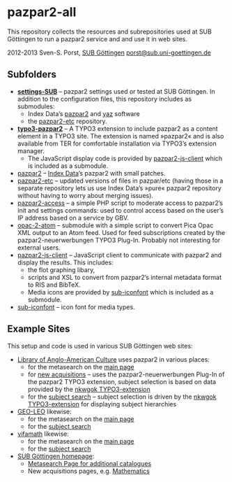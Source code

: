 # pazpar2-all

This repository collects the resources and subrepositories used at SUB Göttingen to run a pazpar2 service and and use it in web sites.

2012-2013 Sven-S. Porst, [SUB Göttingen](http://www.sub.uni-goettingen.de) <porst@sub.uni-goettingen.de>


## Subfolders

* __[settings-SUB](https://github.com/subugoe/pazpar2-SUB)__ – pazpar2 settings used or tested at SUB Göttingen. In addition to the configuration files, this repository includes as submodules:
	* Index Data’s [pazpar2](https://github.com/subugoe/pazpar2) and [yaz](http://git.indexdata.com/?p=yaz.git) software
	* the [pazpar2-etc](https://github.com/subugoe/pazpar2-etc) repository.
* __[typo3-pazpar2](https://github.com/subugoe/typo3-pazpar2)__ – A TYPO3 extension to include pazpar2 as a content element in a TYPO3 site. The extension is named »pazpar2« and is also available from TER for comfortable installation via TYPO3’s extension manager.
	* The JavaScript display code is provided by [pazpar2-js-client](https://github.com/subugoe/pazpar2-js-client) which is included as a submodule.
* [pazpar2](https://github.com/subugoe/pazpar2) – [Index Data](http://www.indexdata.com/)’s pazpar2 with small patches.
* [pazpar2-etc](https://github.com/subugoe/pazpar2-etc) – updated versions of files in pazpar/etc (having those in a separate repository lets us use Index Data’s »pure« pazpar2 repository without having to worry about merging issues).
* [pazpar2-access](https://github.com/subugoe/pazpar2-access) – a simple PHP script to moderate access to pazpar2’s init and settings commands: used to control access based on the user’s IP address based on a service by GBV.
* [opac-2-atom](https://github.com/subugoe/opac-2-atom) – submodule with a simple script to convert Pica Opac XML output to an Atom feed. Used for feed subscriptions created by the pazpar2-neuerwerbungen TYPO3 Plug-In. Probably not interesting for external users.
* [pazpar2-js-client](https://github.com/subugoe/pazpar2-js-client) – JavaScript client to communicate with pazpar2 and display the results. This includes:
	* the flot graphing libary,
	* scripts and XSL to convert from pazpar2’s internal metadata format to RIS and BibTeX.
	* Media icons are provided by [sub-iconfont](https://github.com/subugoe/sub-iconfont) which is included as a submodule.
* [sub-iconfont](https://github.com/subugoe/sub-iconfont) – icon font for media types.




## Example Sites

This setup and code is used in various SUB Göttingen web sites:

* [Library of Anglo-American Culture](http://aac.sub.uni-goettingen.de) uses pazpar2 in various places:
	* for the metasearch on the [main page](http://aac.sub.uni-goettingen.de/)
	* for [new acquisitions](http://aac.sub.uni-goettingen.de/en/new/) – uses the pazpar2-neuerwerbungen Plug-In of the pazpar2 TYPO3 extension, subject selection is based on data provided by the [nkwgok TYPO3-extension](http://aac.sub.uni-goettingen.de/en/new/)
	* for the [subject search](http://aac.sub.uni-goettingen.de/en/literature/subjects/) – subject selection is driven by the [nkwgok TYPO3-extension](https://github.com/subugoe/typo3-nkwgok) for displaying subject hierarchies
* [GEO-LEO](http://geo-leo.de) likewise:
	* for the metasearch on the [main page](http://geo-leo.de)
	* for the [subject search](http://geo-leo.de/themen/)
* [vifamath](http://geo-leo.de) likewise:
	* for the metasearch on the [main page](http://vifamath.de)
	* for the [subject search](http://vifamath.de/subject-catalogue/?L=1)
* [SUB Göttingen homepage](http://www.sub.uni-goettingen.de):
	* [Metasearch Page for additional catalogues](http://www.sub.uni-goettingen.de/en/search/articles-and-full-texts/)
	* New acquisitions pages, e.g. [Mathematics](http://www.sub.uni-goettingen.de/en/subjects/subject-areas-natural-sciences-mathematics-and-computer-science/mathematics/neuerwerbungen/)
